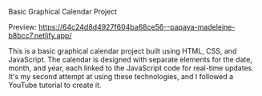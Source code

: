 Basic Graphical Calendar Project

Preview: https://64c24d8d4927f604ba68ce56--papaya-madeleine-b8bcc7.netlify.app/

This is a basic graphical calendar project built using HTML, CSS, and JavaScript. The calendar is designed with separate elements for the date, month, and year, each linked to the JavaScript code for real-time updates. It's my second attempt at using these technologies, and I followed a YouTube tutorial to create it.